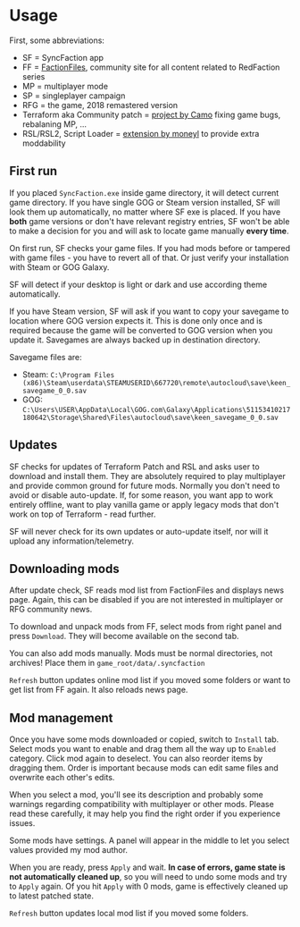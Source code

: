 # Usage

First, some abbreviations:

* SF = SyncFaction app
* FF = [FactionFiles](https://factionfiles.com), community site for all content related to RedFaction series
* MP = multiplayer mode
* SP = singleplayer campaign
* RFG = the game, 2018 remastered version
* Terraform aka Community patch = [project by Camo](https://github.com/CamoRF/Red-Faction-Guerrilla-Terraform-Patch) fixing game bugs, rebalaning MP, ...
* RSL/RSL2, Script Loader = [extension by moneyl](https://github.com/rfg-modding/RSL2) to provide extra moddability


## First run

If you placed `SyncFaction.exe` inside game directory, it will detect current game directory. If you have single GOG or Steam version installed, SF will look them up automatically, no matter where SF exe is placed. If you have **both** game versions or don't have relevant registry entries, SF won't be able to make a decision for you and will ask to locate game manually **every time**.

On first run, SF checks your game files. If you had mods before or tampered with game files - you have to revert all of that. Or just verify your installation with Steam or GOG Galaxy.

SF will detect if your desktop is light or dark and use according theme automatically.

If you have Steam version, SF will ask if you want to copy your savegame to location where GOG version expects it. This is done only once and is required because the game will be converted to GOG version when you update it. Savegames are always backed up in destination directory.

Savegame files are:

* Steam: `C:\Program Files (x86)\Steam\userdata\STEAMUSERID\667720\remote\autocloud\save\keen_savegame_0_0.sav`
* GOG: `C:\Users\USER\AppData\Local\GOG.com\Galaxy\Applications\51153410217180642\Storage\Shared\Files\autocloud\save\keen_savegame_0_0.sav`

## Updates

SF checks for updates of Terraform Patch and RSL and asks user to download and install them. They are absolutely required to play multiplayer and provide common ground for future mods. Normally you don't need to avoid or disable auto-update. If, for some reason, you want app to work entirely offline, want to play vanilla game or apply legacy mods that don't work on top of Terraform - read further.

SF will never check for its own updates or auto-update itself, nor will it upload any information/telemetry.

## Downloading mods

After update check, SF reads mod list from FactionFiles and displays news page. Again, this can be disabled if you are not interested in multiplayer or RFG community news.

To download and unpack mods from FF, select mods from right panel and press `Download`. They will become available on the second tab.

You can also add mods manually. Mods must be normal directories, not archives! Place them in `game_root/data/.syncfaction`

`Refresh` button updates online mod list if you moved some folders or want to get list from FF again. It also reloads news page.

## Mod management

Once you have some mods downloaded or copied, switch to `Install` tab. Select mods you want to enable and drag them all the way up to `Enabled` category. Click mod again to deselect. You can also reorder items by dragging them. Order is important because mods can edit same files and overwrite each other's edits.

When you select a mod, you'll see its description and probably some warnings regarding compatibility with multiplayer or other mods. Please read these carefully, it may help you find the right order if you experience issues.

Some mods have settings. A panel will appear in the middle to let you select values provided my mod author.

When you are ready, press `Apply` and wait. **In case of errors, game state is not automatically cleaned up**, so you will need to undo some mods and try to `Apply` again. Of you hit `Apply` with 0 mods, game is effectively cleaned up to latest patched state.

`Refresh` button updates local mod list if you moved some folders.